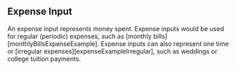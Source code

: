 ## Expense Input

An expense input represents money spent. Expense inputs would be used for regular (periodic) expenses, such as [monthly bills][monthlyBillsExpenseExample]. Expense inputs can also represent one time or [irregular expenses][expenseExampleIrregular], such as weddings or college tuition payments.
